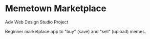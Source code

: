 # Memetown Marketplace
Adv Web Design Studio Project

Beginner marketplace app to "buy" (save) and "sell" (upload) memes.
